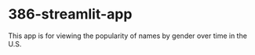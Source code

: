 # 386-streamlit-app
This app is for viewing the popularity of names by gender over time in the U.S.
